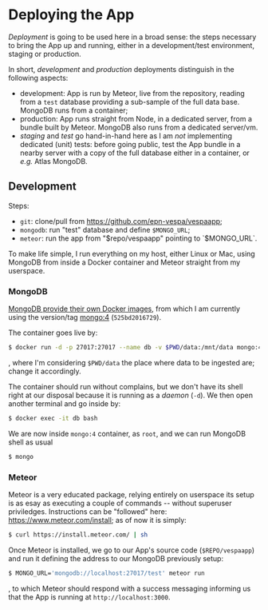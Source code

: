 # Deploying the App

_Deployment_ is going to be used here in a broad sense: the steps necessary to
bring the App up and running, either in a development/test environment,
staging or production.

In short, _development_ and _production_ deployments distinguish in the following
aspects:
* development: App is run by Meteor, live from the repository,
reading from a `test` database providing a sub-sample of the full data base.
MongoDB runs from a container;
* production: App runs straight from Node, in a dedicated server,
from a bundle built by Meteor. MongoDB also runs from a dedicated server/vm.
* _staging_ and _test_ go hand-in-hand here as I am *not* implementing dedicated
(unit) tests: before going public, test the App bundle in a nearby server with
a copy of the full database either in a container, or _e.g._ Atlas MongoDB.


## Development

Steps:
* `git`: clone/pull from https://github.com/epn-vespa/vespaapp;
* `mongodb`: run "test" database and define `$MONGO_URL`;
* `meteor`: run the app from "$repo/vespaapp" pointing to `$MONGO_URL`.

To make life simple, I run everything on my host, either Linux or Mac, using
MongoDB from inside a Docker container and Meteor straight from my userspace.

### MongoDB

[MongoDB provide their own Docker images][mongo-docker], from which I am currently
using the version/tag [mongo:4] (`525bd2016729`).

The container goes live by:
```bash
$ docker run -d -p 27017:27017 --name db -v $PWD/data:/mnt/data mongo:4
```
, where I'm considering `$PWD/data` the place where data to be ingested are;
change it accordingly.

The container should run without complains, but we don't have its shell right
at our disposal because it is running as a _daemon_ (`-d`).
We then open another terminal and go inside by:
```bash
$ docker exec -it db bash
```

We are now inside `mongo:4` container, as `root`, and we can run MongoDB shell
as usual
```bash
$ mongo
```

### Meteor

Meteor is a very educated package, relying entirely on userspace its setup is
as esay as executing a couple of commands -- without superuser priviledges.
Instructions can be "followed" here: https://www.meteor.com/install; as of now
it is simply:
```bash
$ curl https://install.meteor.com/ | sh
```

Once Meteor is installed, we go to our App's source code (`$REPO/vespaapp`) and
run it defining the address to our MongoDB previously setup:
```bash
$ MONGO_URL='mongodb://localhost:27017/test' meteor run
```
, to which Meteor should respond with a success messaging informing us that the
App is running at `http://localhost:3000`.

[mongo-docker]: https://hub.docker.com/_/mongo
[mongo:4]: https://github.com/docker-library/mongo/blob/6e4f9aebd519141a0f8dffbdb2a9502e668c3bd7/4.0/Dockerfile
